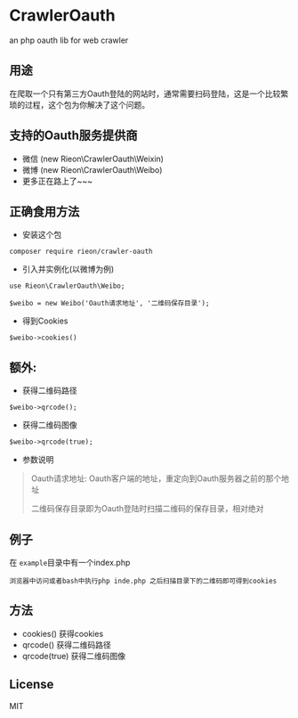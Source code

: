 # CrawlerOauth

an php oauth lib for web crawler

## 用途

在爬取一个只有第三方Oauth登陆的网站时，通常需要扫码登陆，这是一个比较繁琐的过程，这个包为你解决了这个问题。

## 支持的Oauth服务提供商

- 微信 (new Rieon\CrawlerOauth\Weixin)
- 微博 (new Rieon\CrawlerOauth\Weibo)
- 更多正在路上了~~~

## 正确食用方法

- 安装这个包
```
composer require rieon/crawler-oauth
```
- 引入并实例化(以微博为例)
```
use Rieon\CrawlerOauth\Weibo;

$weibo = new Weibo('Oauth请求地址', '二维码保存目录');

```
- 得到Cookies
```
$weibo->cookies()
```
## 额外:

- 获得二维码路径
```
$weibo->qrcode();
```
- 获得二维码图像
```
$weibo->qrcode(true);
```
- 参数说明

> Oauth请求地址: Oauth客户端的地址，重定向到Oauth服务器之前的那个地址
>
> 二维码保存目录即为Oauth登陆时扫描二维码的保存目录，相对绝对

## 例子
在 `example`目录中有一个index.php
```
浏览器中访问或者bash中执行php inde.php 之后扫描目录下的二维码即可得到cookies
```

## 方法
- cookies() 获得cookies
- qrcode() 获得二维码路径
- qrcode(true) 获得二维码图像

## License
MIT

